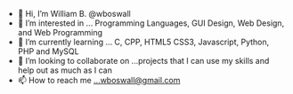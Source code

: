 - 👋 Hi, I’m William B. @wboswall
- 👀 I’m interested in ... Programming Languages, GUI Design, Web Design, and Web Programming
- 🌱 I’m currently learning ... C, CPP, HTML5 CSS3, Javascript, Python, PHP and MySQL
- 💞️ I’m looking to collaborate on ...projects that I can use my skills and help out as much as I can
- 📫 How to reach me ...wboswall@gmail.com

<!---
wboswall/wboswall is a ✨ special ✨ repository because its `README.md` (this file) appears on your GitHub profile.
You can click the Preview link to take a look at your changes.
--->
